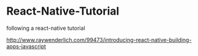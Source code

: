 # React-Native-Tutorial
following a react-native tutorial


http://www.raywenderlich.com/99473/introducing-react-native-building-apps-javascript